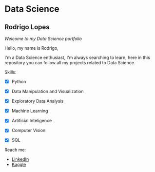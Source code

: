 # Data Science

## Rodrigo Lopes

_Welcome to my Data Science portfolio_

Hello, my name is Rodrigo,

I'm a Data Science enthusiast, I'm always searching to learn, here in this repository you can follow all my projects related to Data Science. 

Skills:

- [x] Python
- [x] Data Manipulation and Visualization
- [x] Exploratory Data Analysis
- [x] Machine Learning
- [x] Artificial Inteligence
- [x] Computer Vision
- [x] SQL


Reach me:
- [LinkedIn](https://www.linkedin.com/in/rodrigo-lopes-0aa31685/)
- [Kaggle](https://www.kaggle.com/rolancerlaux)
